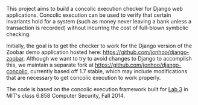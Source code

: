 This project aims to build a concolic execution checker for Django web
applications. Concolic execution can be used to verify that certain invariants
hold for a system (such as money never leaving a bank unless a transaction is
recorded) without incurring the cost of full-blown symbolic checking.

Initially, the goal is to get the checker to work for the Django version of the
Zoobar demo application hosted here: https://github.com/jonhoo/django-zoobar.
Although we want to try to avoid changes to Django to accomplish this, we
maintain a separate fork at https://github.com/jonhoo/django-concolic,
currently based off 1.7 stable, which may include modifications that are
necessary to get concolic execution to work properly.

The code is based on the concolic execution framework built for [Lab
3](http://css.csail.mit.edu/6.858/2014/labs/lab3.html) in MIT's class 6.858
Computer Security, Fall 2014.
